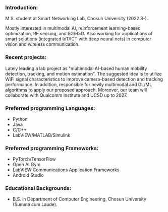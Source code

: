 ### Introduction:
M.S. student at Smart Networking Lab, Chosun University (2022.3-).

Mostly interested in multimodal AI, reinforcement learning-based optimization, RF sensing, and 5G/B5G. Also working for applications of smart solutions (integrated IoT/ICT with deep neural nets) in computer vision and wireless communication.

### Recent projects:
Lately leading a lab project as "multimodal AI-based human mobility detection, tracking, and motion estimation". The suggested idea is to utilize WiFi signal characteristics to improve camera-based detection and tracking performance. In addition, responsible for newly multimodal and DL/ML algorithms to apply our proposed approach. Moreover, our team will collaborate with Qualcomm Institute and UCSD up to 2027.

### Preferred programming Languages:
* Python
* Java
* C/C++
* LabVIEW/MATLAB/Simulink

### Preferred programming Frameworks:
* PyTorch/TensorFlow
* Open AI Gym
* LabVIEW Communications Application Frameworks
* Android Studio

### Educational Backgrounds:
* B.S. in Department of Computer Engineering, Chosun University (Summa cum Laude).
